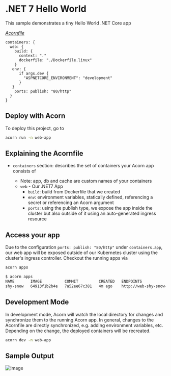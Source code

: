 # .NET 7 Hello World

This sample demonstrates a tiny Hello World .NET Core app

[_Acornfile_](.Acornfile)
```
containers: {
  web: {
    build: {
      context: "."
      dockerfile: "./Dockerfile.linux"
    }
   env: {
      if args.dev { 
        "ASPNETCORE_ENVIRONMENT": "development"
      }
   }
    ports: publish: "80/http"
  }
}
```

## Deploy with Acorn

To deploy this project, go to 

```bash
acorn run -n web-app
```

## Explaining the Acornfile

* `containers` section: describes the set of containers your Acorn app consists of

  * Note: app, db and cache are custom names of your containers
  * `web` - Our .NET7 App
    * `build`: build from Dockerfile that we created
    * `env`: environment variables, statically defined, referencing a secret or referencing an Acorn argument
    * `ports`: using the publish type, we expose the app inside the cluster but also outside of it using an auto-generated ingress resource

## Access your app

Due to the configuration `ports: publish: "80/http"` under `containers.app`, our web app will be exposed outside of our Kubernetes cluster using the cluster's ingress controller. Checkout the running apps via

```bash
acorn apps
```

```bash
$ acorn apps
NAME       IMAGE          COMMIT         CREATED   ENDPOINTS                                         MESSAGE
shy-snow   64913f1b2b4e   7a52ee67c381   4m ago    http://web-shy-snow-dc4264a9.local.oss-acorn.io   OK

```

## Development Mode

In development mode, Acorn will watch the local directory for changes and synchronize them to the running Acorn app. In general, changes to the Acornfile are directly synchronized, e.g. adding environment variables, etc. Depending on the change, the deployed containers will be recreated.

```bash
acorn dev -n web-app
```

## Sample Output

![image](https://github.com/aashimodi14/example-acorns/assets/19594982/df11306c-f540-4742-a4bf-59b50a231a13)

